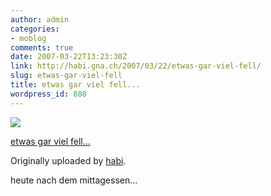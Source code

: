 ```yaml
---
author: admin
categories:
- moblog
comments: true
date: 2007-03-22T13:23:30Z
link: http://habi.gna.ch/2007/03/22/etwas-gar-viel-fell/
slug: etwas-gar-viel-fell
title: etwas gar viel fell...
wordpress_id: 888
---
```


[![](http://farm1.static.flickr.com/182/430323389_db644ac34f_m.jpg)](http://www.flickr.com/photos/habi/430323389/)
   

 
  [etwas gar viel fell...](http://www.flickr.com/photos/habi/430323389/)
    

  Originally uploaded by [habi](http://www.flickr.com/people/habi/).
 



heute nach dem mittagessen...
  

